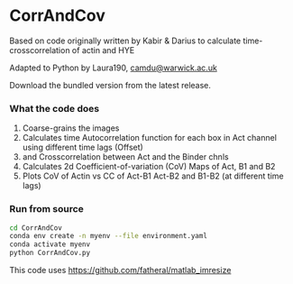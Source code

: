 # CorrAndCov

Based on code originally written by Kabir & Darius to calculate time-crosscorrelation of actin and HYE

Adapted to Python by Laura190, camdu@warwick.ac.uk

Download the bundled version from the latest release.

### What the code does
1. Coarse-grains the images
2. Calculates time Autocorrelation function for each box in Act channel using different time lags (Offset)
3. and Crosscorrelation between Act and the Binder chnls
4. Calculates 2d Coefficient-of-variation (CoV) Maps of Act, B1 and B2
6. Plots CoV of Actin vs CC of Act-B1 Act-B2 and B1-B2 (at different time lags)

### Run from source
```bash
cd CorrAndCov
conda env create -n myenv --file environment.yaml
conda activate myenv
python CorrAndCov.py
```
This code uses https://github.com/fatheral/matlab_imresize
